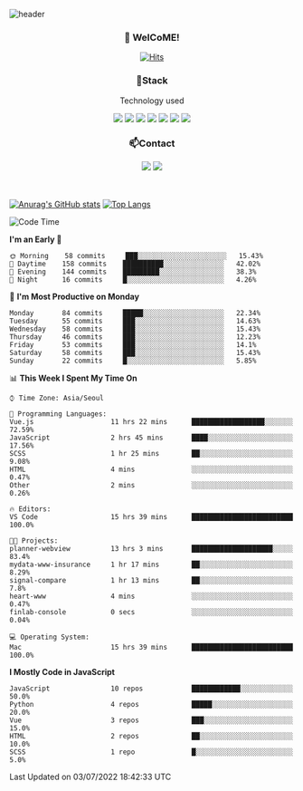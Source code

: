 ![header](https://capsule-render.vercel.app/api?type=waving&color=gradient&height=200&text=Kyungjoon&fontAlign=70&fontAlignY=40&animation=twinkling)

<h3 align="center">👋 WelCoME!</h3>

<div align=center>
  
[![Hits](https://hits.seeyoufarm.com/api/count/incr/badge.svg?url=https%3A%2F%2Fgithub.com%2Fuvula6921&count_bg=%2322BAC9&title_bg=%23827F7F&icon=iconify.svg&icon_color=%2325A27F&title=visits&edge_flat=false)](https://hits.seeyoufarm.com)
  
</div>
<h3 align="center">📌Stack</h3>
<p align="center">Technology used</p>
<div align="center"><img src="https://img.shields.io/badge/HTML5-E34F26?style=flat-square&logo=HTML5&logoColor=white"></img> <img src="https://img.shields.io/badge/CSS3-0A84FF?style=flat-square&logo=CSS3&logoColor=white"></img> <img src="https://img.shields.io/badge/JavaScript-FFCD11?style=flat-square&logo=JavaScript&logoColor=white"></img> <img src="https://img.shields.io/badge/React-00BCF6?style=flat-square&logo=React&logoColor=white"></img> <img src="https://img.shields.io/badge/jQuery-3655FF?style=flat-square&logo=jQuery&logoColor=white"></img> <img src="https://img.shields.io/badge/Ruby-E0115F?style=flat-square&logo=Ruby&logoColor=white"></img> <img src="https://img.shields.io/badge/Python-4B8BBE?style=flat-square&logo=Python&logoColor=white"></img></div>

<h3 align="center">📫Contact</h3>
<div align="center"><a href="https://velog.io/@uvula6921/"><img src="https://img.shields.io/badge/Blog-20c997?style=flat-square&logo=V&logoColor=white"/></a> <a href="pkj6921@gmail.com"><img src="https://img.shields.io/badge/Gmail-EA4335?style=flat-square&logo=Gmail&logoColor=white"/></a></div>
<br>
<br>

[![Anurag's GitHub stats](https://github-readme-stats.vercel.app/api?username=uvula6921&hide=stars,issues&show_icons=true&count_private=true&theme=tokyonight)](https://github.com/anuraghazra/github-readme-stats)
[![Top Langs](https://github-readme-stats.vercel.app/api/top-langs/?username=uvula6921&hide=css,jupyter%20notebook,html&exclude_repo=uvula6921,uvula6921.github.io&layout=compact&langs_count=8)](https://github.com/anuraghazra/github-readme-stats)

<!--START_SECTION:waka-->
![Code Time](http://img.shields.io/badge/Code%20Time-0%20secs-blue)

**I'm an Early 🐤** 

```text
🌞 Morning    58 commits     ███░░░░░░░░░░░░░░░░░░░░░░   15.43% 
🌆 Daytime    158 commits    ██████████░░░░░░░░░░░░░░░   42.02% 
🌃 Evening    144 commits    █████████░░░░░░░░░░░░░░░░   38.3% 
🌙 Night      16 commits     █░░░░░░░░░░░░░░░░░░░░░░░░   4.26%

```
📅 **I'm Most Productive on Monday** 

```text
Monday       84 commits     █████░░░░░░░░░░░░░░░░░░░░   22.34% 
Tuesday      55 commits     ███░░░░░░░░░░░░░░░░░░░░░░   14.63% 
Wednesday    58 commits     ███░░░░░░░░░░░░░░░░░░░░░░   15.43% 
Thursday     46 commits     ███░░░░░░░░░░░░░░░░░░░░░░   12.23% 
Friday       53 commits     ███░░░░░░░░░░░░░░░░░░░░░░   14.1% 
Saturday     58 commits     ███░░░░░░░░░░░░░░░░░░░░░░   15.43% 
Sunday       22 commits     █░░░░░░░░░░░░░░░░░░░░░░░░   5.85%

```


📊 **This Week I Spent My Time On** 

```text
⌚︎ Time Zone: Asia/Seoul

💬 Programming Languages: 
Vue.js                   11 hrs 22 mins      ██████████████████░░░░░░░   72.59% 
JavaScript               2 hrs 45 mins       ████░░░░░░░░░░░░░░░░░░░░░   17.56% 
SCSS                     1 hr 25 mins        ██░░░░░░░░░░░░░░░░░░░░░░░   9.08% 
HTML                     4 mins              ░░░░░░░░░░░░░░░░░░░░░░░░░   0.47% 
Other                    2 mins              ░░░░░░░░░░░░░░░░░░░░░░░░░   0.26%

🔥 Editors: 
VS Code                  15 hrs 39 mins      █████████████████████████   100.0%

🐱‍💻 Projects: 
planner-webview          13 hrs 3 mins       ████████████████████░░░░░   83.4% 
mydata-www-insurance     1 hr 17 mins        ██░░░░░░░░░░░░░░░░░░░░░░░   8.29% 
signal-compare           1 hr 13 mins        ██░░░░░░░░░░░░░░░░░░░░░░░   7.8% 
heart-www                4 mins              ░░░░░░░░░░░░░░░░░░░░░░░░░   0.47% 
finlab-console           0 secs              ░░░░░░░░░░░░░░░░░░░░░░░░░   0.04%

💻 Operating System: 
Mac                      15 hrs 39 mins      █████████████████████████   100.0%

```

**I Mostly Code in JavaScript** 

```text
JavaScript               10 repos            ████████████░░░░░░░░░░░░░   50.0% 
Python                   4 repos             █████░░░░░░░░░░░░░░░░░░░░   20.0% 
Vue                      3 repos             ███░░░░░░░░░░░░░░░░░░░░░░   15.0% 
HTML                     2 repos             ██░░░░░░░░░░░░░░░░░░░░░░░   10.0% 
SCSS                     1 repo              █░░░░░░░░░░░░░░░░░░░░░░░░   5.0%

```



 Last Updated on 03/07/2022 18:42:33 UTC
<!--END_SECTION:waka-->

